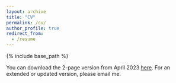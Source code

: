 ```yaml
---
layout: archive
title: "CV"
permalink: /cv/
author_profile: true
redirect_from:
  - /resume
---
```


{% include base_path %}

You can download the 2-page version from April 2023 [here](Arash_Pourdamghani_CV.pdf). For an extended or updated version, please email me.
